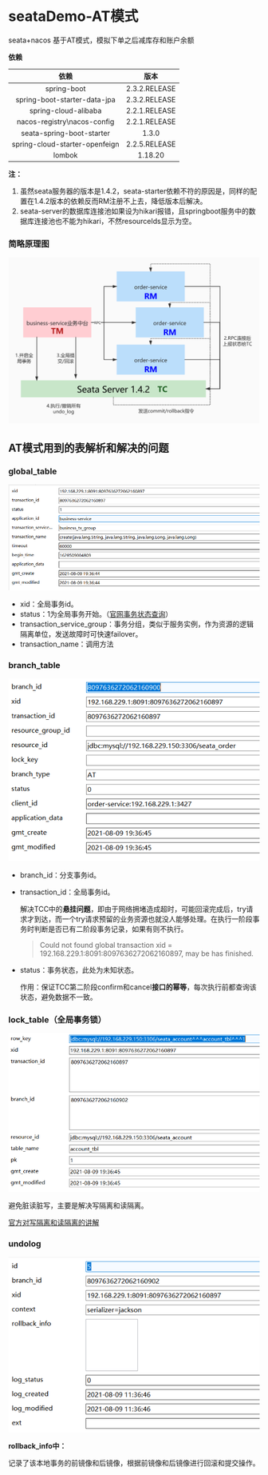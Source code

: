 # seataDemo-AT模式
seata+nacos 基于AT模式，模拟下单之后减库存和账户余额

**依赖**


|              依赖              |     版本      |
| :----------------------------: | :-----------: |
|          spring-boot           | 2.3.2.RELEASE |
|  spring-boot-starter-data-jpa  | 2.3.2.RELEASE |
|      spring-cloud-alibaba      | 2.2.1.RELEASE |
|  nacos-registry\nacos-config   | 2.2.1.RELEASE |
|   seata-spring-boot-starter    |     1.3.0     |
| spring-cloud-starter-openfeign | 2.2.5.RELEASE |
|             lombok             |    1.18.20    |

**注：**
1. 虽然seata服务器的版本是1.4.2，seata-starter依赖不符的原因是，同样的配置在1.4.2版本的依赖反而RM注册不上去，降低版本后解决。
2. seata-server的数据库连接池如果设为hikari报错，且springboot服务中的数据库连接池也不能为hikari，不然resourceIds显示为空。
### 简略原理图
![image-20210809184407445](https://github.com/qnnn/seataDemo/blob/main/photo/%E5%8E%9F%E7%90%86%E5%9B%BE.png?raw=true)


## AT模式用到的表解析和解决的问题
### global_table

![image-20210809193810933](https://github.com/qnnn/seataDemo/blob/main/photo/global_table.png?raw=true)

+ xid：全局事务id。
+ status：1为全局事务开始。（[官网事务状态查询](http://seata.io/zh-cn/docs/user/appendix/global-transaction-status.html)）
+ transaction_service_group：事务分组，类似于服务实例，作为资源的逻辑隔离单位，发送故障时可快速failover。
+ transaction_name：调用方法



### branch_table

![image-20210809193829781](https://github.com/qnnn/seataDemo/blob/main/photo/branch_table.png?raw=true)

+ branch_id：分支事务id。

+ transaction_id：全局事务id。

  解决TCC中的**悬挂问题**，即由于网络拥堵造成超时，可能回滚完成后，try请求才到达，而一个try请求预留的业务资源也就没人能够处理。在执行一阶段事务时判断是否已有二阶段事务记录，如果有则不执行。

  > Could not found global transaction xid = 192.168.229.1:8091:8097636272062160897, may be has finished.

+ status：事务状态，此处为未知状态。

  作用：保证TCC第二阶段confirm和cancel**接口的幂等**，每次执行前都查询该状态，避免数据不一致。



### lock_table（全局事务锁）

![image-20210809193843600](https://github.com/qnnn/seataDemo/blob/main/photo/lock_table.png?raw=true)

避免脏读脏写，主要是解决写隔离和读隔离。

[官方对写隔离和读隔离的讲解](http://seata.io/zh-cn/docs/overview/what-is-seata.html)





### undolog

![image-20210809193909218](https://github.com/qnnn/seataDemo/blob/main/photo/undo_log.png?raw=true)

**rollback_info中：**

记录了该本地事务的前镜像和后镜像，根据前镜像和后镜像进行回滚和提交操作。
